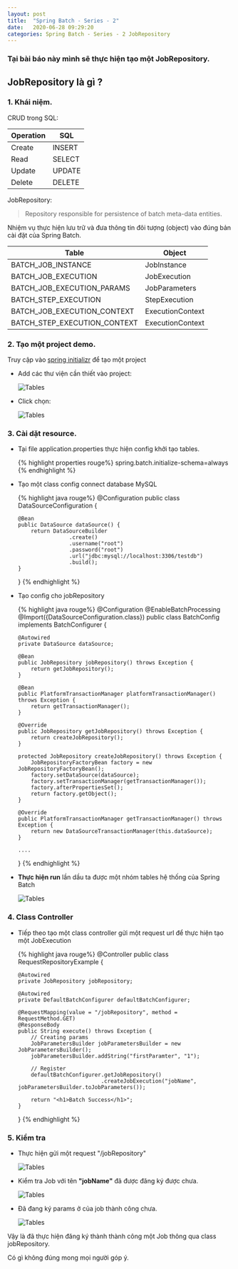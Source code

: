 ```yaml
---
layout: post
title:  "Spring Batch - Series - 2"
date:   2020-06-28 09:29:20
categories: Spring Batch - Series - 2 JobRepository
---
```


### Tại bài báo này mình sẽ thực hiện tạo một JobRepository.

## JobRepository là gì ?

### 1. Khái niệm.

CRUD trong SQL:

  | Operation  |SQL |
  |:-----------|---------|
  |Create      |INSERT   |
  |Read        |SELECT   | 
  |Update      |UPDATE   | 
  |Delete      |DELETE   | 

JobRepository:
  > Repository responsible for persistence of batch meta-data entities.
  
  Nhiệm vụ thực hiện lưu trữ và đưa thông tin đôi tượng (object) vào đúng bản cài đặt của Spring Batch.

  | Table | Object 
  |------------------|--------------------------|
  |BATCH_JOB_INSTANCE|JobInstance
  |BATCH_JOB_EXECUTION|JobExecution
  |BATCH_JOB_EXECUTION_PARAMS|JobParameters
  |BATCH_STEP_EXECUTION|StepExecution
  |BATCH_JOB_EXECUTION_CONTEXT|ExecutionContext
  |BATCH_STEP_EXECUTION_CONTEXT|ExecutionContext

### 2. Tạo một project demo.

Truy cập vào [spring initializr](https://start.spring.io/) để tạo một project

- Add các thư viện cần thiết vào project:

  ![Tables](https://images.viblo.asia/07e1b667-16c3-477d-9ba7-47a0b3cf787b.PNG)

- Click chọn:

  ![Tables](https://images.viblo.asia/4f1cfc69-5a69-41ed-82e1-37715d9d2bf4.PNG)

### 3.  Cài dặt resource.

- Tại file application.properties thực hiện config khởi tạo tables.

  {% highlight properties rouge%}
  spring.batch.initialize-schema=always
  {% endhighlight %}

- Tạo một class config connect database MySQL

  {% highlight java rouge%}
  @Configuration
  public class DataSourceConfiguration {

      @Bean
      public DataSource dataSource() {
          return DataSourceBuilder
                      .create()
                      .username("root")
                      .password("root")
                      .url("jdbc:mysql://localhost:3306/testdb")
                      .build();
      }
  }
  {% endhighlight %}
- Tạo config cho jobRepository

  {% highlight java rouge%}
  @Configuration
  @EnableBatchProcessing
  @Import({DataSourceConfiguration.class})
  public class BatchConfig implements BatchConfigurer {

      @Autowired
      private DataSource dataSource;

      @Bean
      public JobRepository jobRepository() throws Exception {
          return getJobRepository();
      }

      @Bean
      public PlatformTransactionManager platformTransactionManager() throws Exception {
          return getTransactionManager();
      }

      @Override
      public JobRepository getJobRepository() throws Exception {
          return createJobRepository();
      }

      protected JobRepository createJobRepository() throws Exception {
          JobRepositoryFactoryBean factory = new JobRepositoryFactoryBean();
          factory.setDataSource(dataSource);
          factory.setTransactionManager(getTransactionManager());
          factory.afterPropertiesSet();
          return factory.getObject();
      }

      @Override
      public PlatformTransactionManager getTransactionManager() throws Exception {
          return new DataSourceTransactionManager(this.dataSource);
      }

      ....
  }
  {% endhighlight %}

- **Thực hiện run** lần dầu ta được một nhóm tables hệ thống của Spring Batch

     ![Tables](https://images.viblo.asia/cf600f41-0568-40b7-8322-1ac786f715cd.PNG)
 

### 4. Class Controller

- Tiếp theo tạo một class controller gửi một request url để thực hiện tạo một JobExecution

  {% highlight java rouge%}
  @Controller
  public class RequestRepositoryExample {

      @Autowired
      private JobRepository jobRepository;

      @Autowired
      private DefaultBatchConfigurer defaultBatchConfigurer;

      @RequestMapping(value = "/jobRepository", method = RequestMethod.GET)
      @ResponseBody
      public String execute() throws Exception {
          // Creating params
          JobParametersBuilder jobParametersBuilder = new JobParametersBuilder();
          jobParametersBuilder.addString("firstParamter", "1");

          // Register
          defaultBatchConfigurer.getJobRepository()
                                .createJobExecution("jobName", jobParametersBuilder.toJobParameters());

          return "<h1>Batch Success</h1>";
      }
  }
  {% endhighlight %}
### 5. Kiểm tra

- Thực hiện gửi một request "/jobRepository"

  ![Tables](https://images.viblo.asia/2a449a90-5417-4e38-8e48-01f1fa72e8a3.PNG)

- Kiểm tra Job với tên **"jobName"** đã được đăng ký được chưa.

  ![Tables](https://images.viblo.asia/d7166553-c652-4691-adc9-e65f2ea52533.PNG)

- Đã đang ký params ở của job thành công chưa.

  ![Tables](https://images.viblo.asia/9f37b84a-8383-4236-8d80-f03ea67b67c5.PNG)


Vậy là đã thực hiện đăng ký thành thành công một Job thông qua class jobRepository.

Có gì không đúng mong mọi người góp ý.